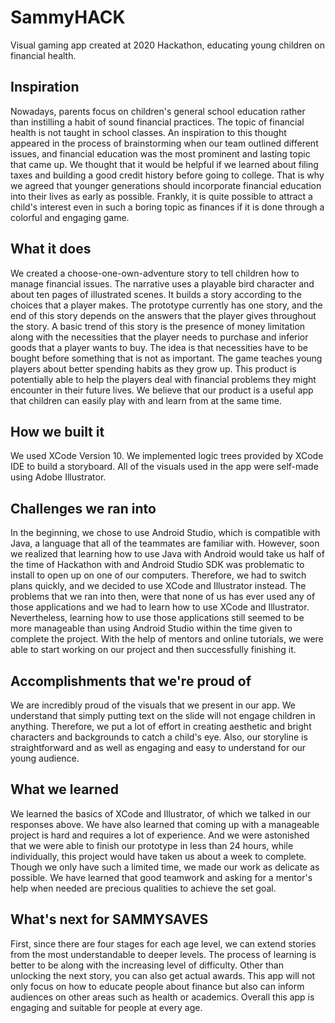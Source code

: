# SammyHACK
Visual gaming app created at 2020 Hackathon, educating young children on financial health.

## Inspiration

Nowadays, parents focus on children's general school education rather than instilling a habit of sound financial practices. The topic of financial health is not taught in school classes. An inspiration to this thought appeared in the process of brainstorming when our team outlined different issues, and financial education was the most prominent and lasting topic that came up. We thought that it would be helpful if we learned about filing taxes and building a good credit history before going to college. That is why we agreed that younger generations should incorporate financial education into their lives as early as possible. Frankly, it is quite possible to attract a child's interest even in such a boring topic as finances if it is done through a colorful and engaging game. 

## What it does

We created a choose-one-own-adventure story to tell children how to manage financial issues. The narrative uses a playable bird character and about ten pages of illustrated scenes. It builds a story according to the choices that a player makes. The prototype currently has one story, and the end of this story depends on the answers that the player gives throughout the story. A basic trend of this story is the presence of money limitation along with the necessities that the player needs to purchase and inferior goods that a player wants to buy. The idea is that necessities have to be bought before something that is not as important. The game teaches young players about better spending habits as they grow up. This product is potentially able to help the players deal with financial problems they might encounter in their future lives. We believe that our product is a useful app that children can easily play with and learn from at the same time.

## How we built it

We used XCode Version 10. We implemented logic trees provided by XCode IDE to build a storyboard. All of the visuals used in the app were self-made using Adobe Illustrator.

## Challenges we ran into

In the beginning, we chose to use Android Studio, which is compatible with Java, a language that all of the teammates are familiar with. However, soon we realized that learning how to use Java with Android would take us half of the time of Hackathon with and Android Studio SDK was problematic to install to open up on one of our computers. Therefore, we had to switch plans quickly, and we decided to use XCode and Illustrator instead. The problems that we ran into then, were that none of us has ever used any of those applications and we had to learn how to use XCode and Illustrator. Nevertheless, learning how to use those applications still seemed to be more manageable than using Android Studio within the time given to complete the project. With the help of mentors and online tutorials, we were able to start working on our project and then successfully finishing it.

## Accomplishments that we're proud of

We are incredibly proud of the visuals that we present in our app. We understand that simply putting text on the slide will not engage children in anything. Therefore, we put a lot of effort in creating aesthetic and bright characters and backgrounds to catch a child's eye. Also, our storyline is straightforward and as well as engaging and easy to understand for our young audience.

## What we learned

We learned the basics of XCode and Illustrator, of which we talked in our responses above. We have also learned that coming up with a manageable project is hard and requires a lot of experience. And we were astonished that we were able to finish our prototype in less than 24 hours, while individually, this project would have taken us about a week to complete. Though we only have such a limited time, we made our work as delicate as possible. We have learned that good teamwork and asking for a mentor's help when needed are precious qualities to achieve the set goal.

## What's next for SAMMYSAVES

First, since there are four stages for each age level, we can extend stories from the most understandable to deeper levels. The process of learning is better to be along with the increasing level of difficulty. 
Other than unlocking the next story, you can also get actual awards. 
This app will not only focus on how to educate people about finance but also can inform audiences on other areas such as health or academics.
Overall this app is engaging and suitable for people at every age. 
